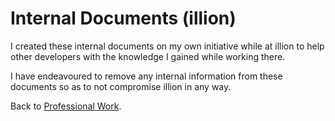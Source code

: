 # Internal Documents (illion)
I created these internal documents on my own initiative while at illion to help other developers with the knowledge I gained while working there. 

I have endeavoured to remove any internal information from these documents so as to not compromise illion in any way. 

Back to <a href="https://github.com/rasikakw/professional-work">Professional Work</a>. 